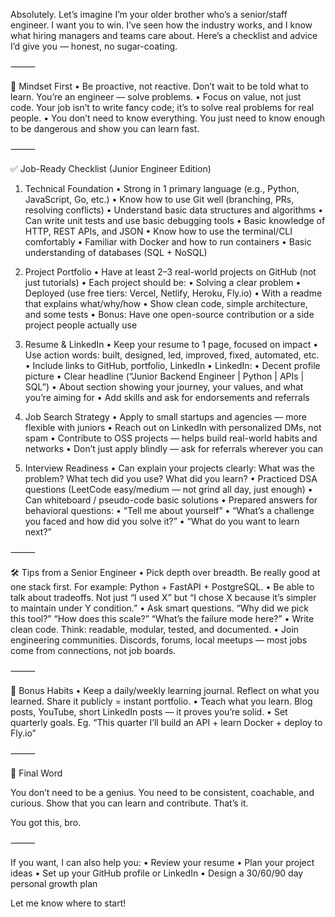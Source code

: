 Absolutely. Let’s imagine I’m your older brother who’s a senior/staff engineer. I want you to win. I’ve seen how the industry works, and I know what hiring managers and teams care about. Here’s a checklist and advice I’d give you — honest, no sugar-coating.

⸻

🧠 Mindset First
	•	Be proactive, not reactive. Don’t wait to be told what to learn. You’re an engineer — solve problems.
	•	Focus on value, not just code. Your job isn’t to write fancy code; it’s to solve real problems for real people.
	•	You don’t need to know everything. You just need to know enough to be dangerous and show you can learn fast.

⸻

✅ Job-Ready Checklist (Junior Engineer Edition)

1. Technical Foundation
	•	Strong in 1 primary language (e.g., Python, JavaScript, Go, etc.)
	•	Know how to use Git well (branching, PRs, resolving conflicts)
	•	Understand basic data structures and algorithms
	•	Can write unit tests and use basic debugging tools
	•	Basic knowledge of HTTP, REST APIs, and JSON
	•	Know how to use the terminal/CLI comfortably
	•	Familiar with Docker and how to run containers
	•	Basic understanding of databases (SQL + NoSQL)

2. Project Portfolio
	•	Have at least 2–3 real-world projects on GitHub (not just tutorials)
	•	Each project should be:
	•	Solving a clear problem
	•	Deployed (use free tiers: Vercel, Netlify, Heroku, Fly.io)
	•	With a readme that explains what/why/how
	•	Show clean code, simple architecture, and some tests
	•	Bonus: Have one open-source contribution or a side project people actually use

3. Resume & LinkedIn
	•	Keep your resume to 1 page, focused on impact
	•	Use action words: built, designed, led, improved, fixed, automated, etc.
	•	Include links to GitHub, portfolio, LinkedIn
	•	LinkedIn:
	•	Decent profile picture
	•	Clear headline (“Junior Backend Engineer | Python | APIs | SQL”)
	•	About section showing your journey, your values, and what you’re aiming for
	•	Add skills and ask for endorsements and referrals

4. Job Search Strategy
	•	Apply to small startups and agencies — more flexible with juniors
	•	Reach out on LinkedIn with personalized DMs, not spam
	•	Contribute to OSS projects — helps build real-world habits and networks
	•	Don’t just apply blindly — ask for referrals wherever you can

5. Interview Readiness
	•	Can explain your projects clearly: What was the problem? What tech did you use? What did you learn?
	•	Practiced DSA questions (LeetCode easy/medium — not grind all day, just enough)
	•	Can whiteboard / pseudo-code basic solutions
	•	Prepared answers for behavioral questions:
	•	“Tell me about yourself”
	•	“What’s a challenge you faced and how did you solve it?”
	•	“What do you want to learn next?”

⸻

🛠 Tips from a Senior Engineer
	•	Pick depth over breadth. Be really good at one stack first. For example: Python + FastAPI + PostgreSQL.
	•	Be able to talk about tradeoffs. Not just “I used X” but “I chose X because it’s simpler to maintain under Y condition.”
	•	Ask smart questions. “Why did we pick this tool?” “How does this scale?” “What’s the failure mode here?”
	•	Write clean code. Think: readable, modular, tested, and documented.
	•	Join engineering communities. Discords, forums, local meetups — most jobs come from connections, not job boards.

⸻

🧭 Bonus Habits
	•	Keep a daily/weekly learning journal. Reflect on what you learned. Share it publicly = instant portfolio.
	•	Teach what you learn. Blog posts, YouTube, short LinkedIn posts — it proves you’re solid.
	•	Set quarterly goals. Eg. “This quarter I’ll build an API + learn Docker + deploy to Fly.io”

⸻

📌 Final Word

You don’t need to be a genius. You need to be consistent, coachable, and curious. Show that you can learn and contribute. That’s it.

You got this, bro.

⸻

If you want, I can also help you:
	•	Review your resume
	•	Plan your project ideas
	•	Set up your GitHub profile or LinkedIn
	•	Design a 30/60/90 day personal growth plan

Let me know where to start!

